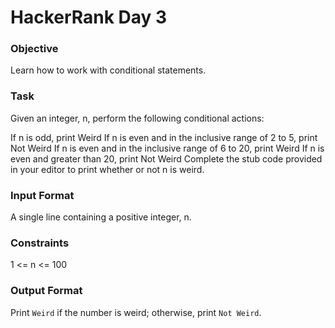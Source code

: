 # HackerRank Day 3

### Objective

Learn how to work with conditional statements.

### Task

Given an integer, n, perform the following conditional actions:

If n is odd, print Weird
If n is even and in the inclusive range of 2 to 5, print Not Weird
If n is even and in the inclusive range of 6 to 20, print Weird
If n is even and greater than 20, print Not Weird
Complete the stub code provided in your editor to print whether or not n is weird.

### Input Format

A single line containing a positive integer, n.

### Constraints

1 <= n <= 100

### Output Format

Print `Weird` if the number is weird; otherwise, print `Not Weird`.
